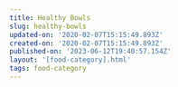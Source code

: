 ```yaml
---
title: Healthy Bowls
slug: healthy-bowls
updated-on: '2020-02-07T15:15:49.893Z'
created-on: '2020-02-07T15:15:49.893Z'
published-on: '2023-06-12T19:40:57.154Z'
layout: '[food-category].html'
tags: food-category
---
```



